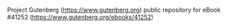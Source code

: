 Project Gutenberg (https://www.gutenberg.org) public repository for eBook #41252 (https://www.gutenberg.org/ebooks/41252)
